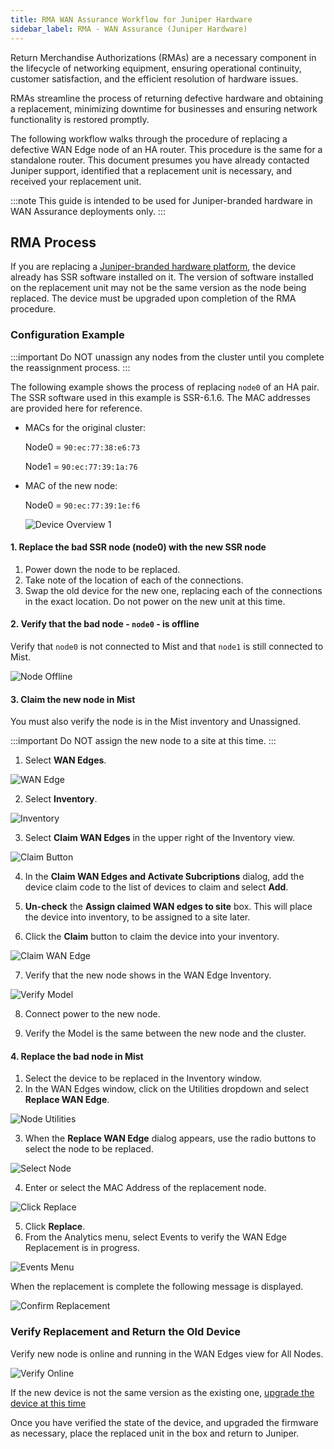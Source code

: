 ```yaml
---
title: RMA WAN Assurance Workflow for Juniper Hardware
sidebar_label: RMA - WAN Assurance (Juniper Hardware)
---
```


Return Merchandise Authorizations (RMAs) are a necessary component in the lifecycle of networking equipment, ensuring operational continuity, customer satisfaction, and the efficient resolution of hardware issues.

RMAs streamline the process of returning defective hardware and obtaining a replacement, minimizing downtime for businesses and ensuring network functionality is restored promptly.

The following workflow walks through the procedure of replacing a defective WAN Edge node of an HA router. This procedure is the same for a standalone router. This document presumes you have already contacted Juniper support, identified that a replacement unit is necessary, and received your replacement unit.

:::note
This guide is intended to be used for Juniper-branded hardware in WAN Assurance deployments only.
:::

## RMA Process
If you are replacing a [Juniper-branded hardware platform](hdwr_ssr_device_port_layout.mdx), the device already has SSR software installed on it. The version of software installed on the replacement unit may not be the same version as the node being replaced. The device must be upgraded upon completion of the RMA procedure.

### Configuration Example

:::important
Do NOT unassign any nodes from the cluster until you complete the reassignment process.
:::

The following example shows the process of replacing `node0` of an HA pair. The SSR software used in this example is SSR-6.1.6. The MAC addresses are provided here for reference.

- MACs for the original cluster:

  Node0 = `90:ec:77:38:e6:73`

  Node1 = `90:ec:77:39:1a:76`

- MAC of the new node:

  Node0 = `90:ec:77:39:1e:f6`

  ![Device Overview 1](/img/rma_wan_assurance_router.png)

#### 1. Replace the bad SSR node (node0) with the new SSR node

  1. Power down the node to be replaced. 
  2. Take note of the location of each of the connections. 
  3. Swap the old device for the new one, replacing each of the connections in the exact location. Do not power on the new unit at this time.

#### 2. Verify that the bad node - `node0` - is offline

Verify that `node0` is not connected to Mist and that `node1` is still connected to Mist.
 
  ![Node Offline](/img/rma_wan_assurance_node_0_offline.png)

#### 3. Claim the new node in Mist 

You must also verify the node is in the Mist inventory and Unassigned.

:::important
Do NOT assign the new node to a site at this time.
:::

  1. Select **WAN Edges**. 

 ![WAN Edge](/img/rma_wan_assurance_select_wan_edges.png)

  2. Select **Inventory**.

 ![Inventory](/img/rma_wan_assurance_select_inventory.png)

  3. Select **Claim WAN Edges** in the upper right of the Inventory view.

 ![Claim Button](/img/rma_wan_claim_button.png)

  4. In the **Claim WAN Edges and Activate Subcriptions** dialog, add the device claim code to the list of devices to claim and select **Add**.

  5. **Un-check** the **Assign claimed WAN edges to site** box. This will place the device into inventory, to be assigned to a site later.

  6. Click the **Claim** button to claim the device into your inventory.

 ![Claim WAN Edge](/img/rma_wan_assurance_claim_wan_edge.png)

  7. Verify that the new node shows in the WAN Edge Inventory.

 ![Verify Model](/img/rma_wan_assurance_verify_model.png)

  8. Connect power to the new node.

  9. Verify the Model is the same between the new node and the cluster.

#### 4. Replace the bad node in Mist

  1. Select the device to be replaced in the Inventory window.
  2. In the WAN Edges window, click on the Utilities dropdown and select **Replace WAN Edge**.

 ![Node Utilities](/img/rma_wan_assurance_node_utilities.png)

  3. When the **Replace WAN Edge** dialog appears, use the radio buttons to select the node to be replaced.

 ![Select Node](/img/rma_wan_assurance_select_node.png)

  4. Enter or select the MAC Address of the replacement node.

 ![Click Replace](/img/rma_wan_assurance_select_mac.png)

  5. Click **Replace**.
  6. From the Analytics menu, select Events to verify the WAN Edge Replacement is in progress. 

 ![Events Menu](/img/rma_wan_assurance_select_events.png)

 When the replacement is complete the following message is displayed.

 ![Confirm Replacement](/img/rma_wan_assurance_node_replaced.png)

### Verify Replacement and Return the Old Device
  
Verify new node is online and running in the WAN Edges view for All Nodes.

 ![Verify Online](/img/rma_wan_assurance_verify_online.png)

If the new device is not the same version as the existing one, [upgrade the device at this time](https://www.juniper.net/documentation/us/en/software/mist/mist-wan/topics/task/ssr-configuration-wan-edge-upgrade.html)

Once you have verified the state of the device, and upgraded the firmware as necessary, place the replaced unit in the box and return to Juniper.
